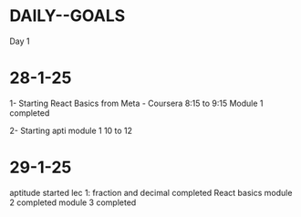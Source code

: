 # DAILY--GOALS
Day 1
# 28-1-25 
1- Starting React Basics from Meta - Coursera  8:15 to 9:15
Module 1 completed

2- Starting apti module 1  10 to 12

# 29-1-25
aptitude  started
lec 1: fraction and decimal completed
React  basics
module 2 completed
module 3 completed



